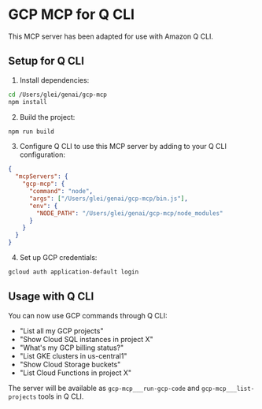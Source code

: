 # GCP MCP for Q CLI

This MCP server has been adapted for use with Amazon Q CLI.

## Setup for Q CLI

1. Install dependencies:
```bash
cd /Users/glei/genai/gcp-mcp
npm install
```

2. Build the project:
```bash
npm run build
```

3. Configure Q CLI to use this MCP server by adding to your Q CLI configuration:
```json
{
  "mcpServers": {
    "gcp-mcp": {
      "command": "node",
      "args": ["/Users/glei/genai/gcp-mcp/bin.js"],
      "env": {
        "NODE_PATH": "/Users/glei/genai/gcp-mcp/node_modules"
      }
    }
  }
}
```

4. Set up GCP credentials:
```bash
gcloud auth application-default login
```

## Usage with Q CLI

You can now use GCP commands through Q CLI:
- "List all my GCP projects"
- "Show Cloud SQL instances in project X"
- "What's my GCP billing status?"
- "List GKE clusters in us-central1"
- "Show Cloud Storage buckets"
- "List Cloud Functions in project X"

The server will be available as `gcp-mcp___run-gcp-code` and `gcp-mcp___list-projects` tools in Q CLI.

